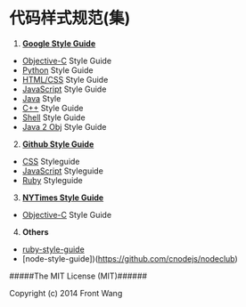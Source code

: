 代码样式规范(集)
=================

1. __[Google Style Guide](http://code.google.com/p/google-styleguide/)__
  * [Objective-C](http://google-styleguide.googlecode.com/svn/trunk/objcguide.xml) Style Guide
  * [Python](http://google-styleguide.googlecode.com/svn/trunk/pyguide.html) Style Guide
  * [HTML/CSS](http://google-styleguide.googlecode.com/svn/trunk/htmlcssguide.xml) Style Guide
  * [JavaScript](http://google-styleguide.googlecode.com/svn/trunk/javascriptguide.xml) Style Guide
  * [Java](http://google-styleguide.googlecode.com/svn/trunk/javaguide.html) Style
  * [C++](http://google-styleguide.googlecode.com/svn/trunk/cppguide.xml) Style Guide
  * [Shell](http://google-styleguide.googlecode.com/svn/trunk/shell.xml) Style Guide
  * [Java 2 Obj](http://code.google.com/p/j2objc/wiki/JavaConversions) Style Guide

2. __[Github Style Guide](https://github.com/styleguide)__
  * [CSS](https://github.com/styleguide/css) Styleguide
  * [JavaScript](https://github.com/styleguide/javascript) Styleguide
  * [Ruby](https://github.com/styleguide/ruby) Styleguide

3. __[NYTimes Style Guide](http://open.blogs.nytimes.com/2013/08/01/objectively-stylish/?_php=true&_type=blogs&_r=0)__
  * [Objective-C](https://github.com/NYTimes/objective-c-style-guide) Style Guide

4. __Others__
  * [ruby-style-guide](https://github.com/bbatsov/ruby-style-guide)
  * [node-style-guide])(https://github.com/cnodejs/nodeclub)


#####The MIT License (MIT)######

Copyright (c) 2014 Front Wang
